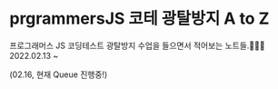 # prgrammersJS 코테 광탈방지 A to Z
프로그래머스 JS 코딩테스트 광탈방지 수업을 들으면서 적어보는 노트들.👩‍💻🔥<br>
2022.02.13 ~<br>

(02.16, 현재 Queue 진행중!)
